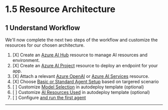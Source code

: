 # 1.5 Resource Architecture



## 1 Understand Workflow

We'll now complete the next two steps of the workflow and customize the resources for our chosen architecture.

1. [X] Create an [Azure AI Hub](hhttps://learn.microsoft.com/en-us/azure/ai-studio/how-to/create-azure-ai-resource?tabs=portal) resource to manage AI resources and environment.
1. [X] Create an [Azure AI Project](https://learn.microsoft.com/en-us/azure/ai-studio/how-to/create-projects?tabs=ai-studio) resource to deploy an endpoint for your app.
1. [X] Attach a relevant [Azure OpenAI](https://learn.microsoft.com/en-us/azure/ai-services/openai/overview?context=%2Fazure%2Fai-studio%2Fcontext%2Fcontext) or [Azure AI Services](https://learn.microsoft.com/en-us/azure/ai-services/what-are-ai-services?context=%2Fazure%2Fai-studio%2Fcontext%2Fcontext) resource.
1. [X] Choose [Basic or Standard Agent Setup](https://learn.microsoft.com/en-us/azure/ai-services/agents/quickstart?pivots=programming-language-python-azure#choose-basic-or-standard-agent-setup) based on targered scenario
1. [ ] Customize [Model Selection](https://learn.microsoft.com/en-us/azure/ai-services/agents/quickstart?pivots=programming-language-python-azure#optional-model-selection-in-autodeploy-template) in autodeploy template (optional)
1. [ ] Customize [AI Resources Used](https://learn.microsoft.com/en-us/azure/ai-services/agents/quickstart?pivots=programming-language-python-azure#optional-use-your-own-resources-during-agent-setup) in autodeploy template (optional)
1. [ ] Configure [and run the first agent](https://learn.microsoft.com/en-us/azure/ai-services/agents/quickstart?pivots=programming-language-python-azure#configure-and-run-an-agent)

---
